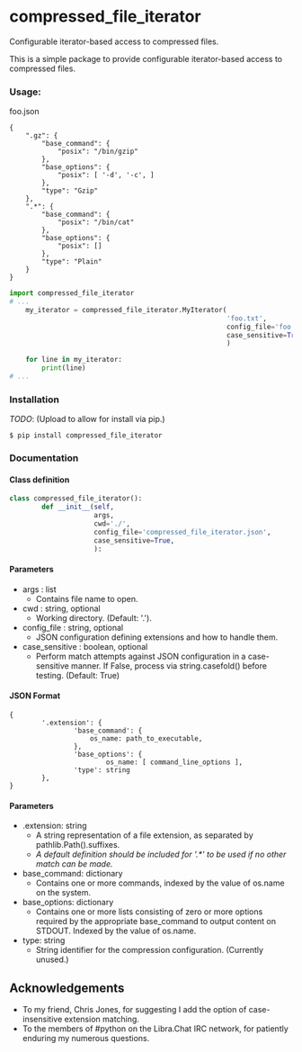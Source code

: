 # compressed_file_iterator
Configurable iterator-based access to compressed files.

This is a simple package to provide configurable iterator-based access to compressed files.

### Usage:
foo.json
```
{
    ".gz": {
        "base_command": {
            "posix": "/bin/gzip"
        },
        "base_options": {
            "posix": [ '-d', '-c', ]
        },
        "type": "Gzip"
    },
    ".*": {
        "base_command": {
            "posix": "/bin/cat"
        },
        "base_options": {
            "posix": []
        },
        "type": "Plain"
    }
}
```

```py
import compressed_file_iterator
# ...
    my_iterator = compressed_file_iterator.MyIterator(
                                                      'foo.txt',
                                                      config_file='foo.json',
                                                      case_sensitive=True,
                                                      )

    for line in my_iterator:
        print(line)
# ...
```


### Installation

_TODO_: (Upload to allow for install via pip.)

```
$ pip install compressed_file_iterator
```


### Documentation

#### Class definition

```py
class compressed_file_iterator():
        def __init__(self, 
                     args, 
                     cwd='./',
                     config_file='compressed_file_iterator.json',
                     case_sensitive=True,
                     ):
```



#### Parameters
- args : list
  - Contains file name to open.
- cwd : string, optional
  - Working directory. (Default: '.').
- config_file : string, optional
  - JSON configuration defining extensions and how to handle them.
- case_sensitive : boolean, optional
  - Perform match attempts against JSON configuration in a 
case-sensitive manner. If False, process via string.casefold() 
before testing. (Default: True)



#### JSON Format
```
{
        '.extension': {
                'base_command': {
                    os_name: path_to_executable,
                },
                'base_options': {
                        os_name: [ command_line_options ],
                'type': string
        },
}
```



#### Parameters
- .extension: string
  - A string representation of a file extension, as separated by pathlib.Path().suffixes.
  - _A default definition should be included for '.*' to be used if 
no other match can be made._
- base_command: dictionary
  - Contains one or more commands, indexed by the value of os.name on the system.
- base_options: dictionary
  - Contains one or more lists consisting of zero or more options 
required by the appropriate base_command to output content on STDOUT.
Indexed by the value of os.name.
- type: string
  - String identifier for the compression configuration. (Currently unused.)



## Acknowledgements
- To my friend, Chris Jones, for suggesting I add the option of case-insensitive extension matching.
- To the members of #python on the Libra.Chat IRC network, for patiently enduring my numerous questions.

